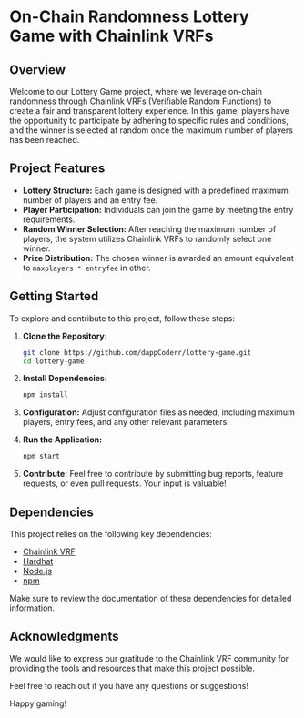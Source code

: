 # On-Chain Randomness Lottery Game with Chainlink VRFs

## Overview

Welcome to our Lottery Game project, where we leverage on-chain randomness through Chainlink VRFs (Verifiable Random Functions) to create a fair and transparent lottery experience. In this game, players have the opportunity to participate by adhering to specific rules and conditions, and the winner is selected at random once the maximum number of players has been reached.

## Project Features

- **Lottery Structure:** Each game is designed with a predefined maximum number of players and an entry fee.
- **Player Participation:** Individuals can join the game by meeting the entry requirements.
- **Random Winner Selection:** After reaching the maximum number of players, the system utilizes Chainlink VRFs to randomly select one winner.
- **Prize Distribution:** The chosen winner is awarded an amount equivalent to `maxplayers * entryfee` in ether.

## Getting Started

To explore and contribute to this project, follow these steps:

1. **Clone the Repository:**

   ```bash
   git clone https://github.com/dappCoderr/lottery-game.git
   cd lottery-game
   ```

2. **Install Dependencies:**

   ```bash
   npm install
   ```

3. **Configuration:**
   Adjust configuration files as needed, including maximum players, entry fees, and any other relevant parameters.

4. **Run the Application:**

   ```bash
   npm start
   ```

5. **Contribute:**
   Feel free to contribute by submitting bug reports, feature requests, or even pull requests. Your input is valuable!

## Dependencies

This project relies on the following key dependencies:

- [Chainlink VRF](https://docs.chain.link/docs/verifiable_random_function)
- [Hardhat](https://hardhat.org/hardhat-runner/docs/getting-started)
- [Node.js](https://nodejs.org/)
- [npm](https://www.npmjs.com/)

Make sure to review the documentation of these dependencies for detailed information.

## Acknowledgments

We would like to express our gratitude to the Chainlink VRF community for providing the tools and resources that make this project possible.

Feel free to reach out if you have any questions or suggestions!

Happy gaming!
